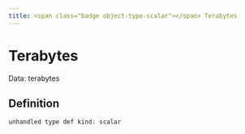 ```yaml
---
title: <span class="badge object-type-scalar"></span> Terabytes
---
```

# <span class="badge object-type-scalar"></span> Terabytes

Data: terabytes

## Definition

```php
unhandled type def kind: scalar
```
